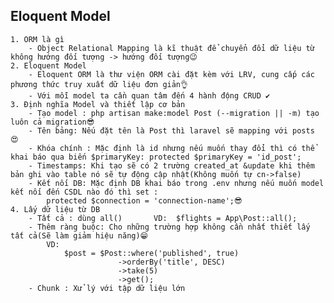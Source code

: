 ## Eloquent Model 
    1. ORM là gì 
        - Object Relational Mapping là kĩ thuật để chuyển đổi dữ liệu từ không hướng đối tượng -> hướng đối tượng😉
    2. Eloquent Model
        - Eloquent ORM là thư viện ORM cài đặt kèm với LRV, cung cấp các phương thức truy xuất dữ liệu đơn giản👌
        - Với mỗi model ta cần quan tâm đến 4 hành động CRUD ✔
    3. Định nghĩa Model và thiết lập cơ bản
        - Tạo model : php artisan make:model Post (--migration || -m) tạo luôn cả migration😎
        - Tên bảng: Nếu đặt tên là Post thì laravel sẽ mapping với posts 😍
        - Khóa chính : Mặc định là id nhưng nếu muốn thay đổi thì có thể khai báo qua biến $primaryKey: protected $primaryKey = 'id_post';
        - Timestamps: Khi tạo sẽ có 2 trường created_at &update khi thêm bản ghi vào table nó sẽ tự động cập nhật(Không muốn tự cn->false)
        - Kết nối DB: Mặc định DB khai báo trong .env nhưng nếu muốn model kết nối đến CSDL nào đó thì set :
            protected $connection = 'connection-name';😎
    4. Lấy dữ liệu từ DB
        - Tất cả : dùng all()       VD:  $flights = App\Post::all();
        - Thêm ràng buộc: Cho những trường hợp không cần nhất thiết lấy tất cả(Sẽ làm giảm hiệu năng)😁
            VD: 
                $post = $Post::where('published', true)
                            ->orderBy('title', DESC)
                            ->take(5)
                            ->get();
        - Chunk : Xử lý với tập dữ liệu lớn 

